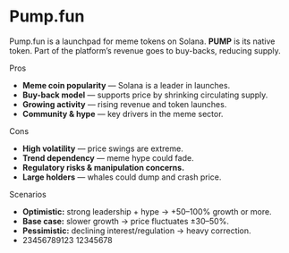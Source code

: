 # Pump.fun

Pump.fun is a launchpad for meme tokens on Solana. **PUMP** is its native token. Part of the platform’s revenue goes to buy-backs, reducing supply.

 Pros

* **Meme coin popularity** — Solana is a leader in launches.
* **Buy-back model** — supports price by shrinking circulating supply.
* **Growing activity** — rising revenue and token launches.
* **Community & hype** — key drivers in the meme sector.

 Cons

* **High volatility** — price swings are extreme.
* **Trend dependency** — meme hype could fade.
* **Regulatory risks & manipulation concerns.**
* **Large holders** — whales could dump and crash price.


 Scenarios

* **Optimistic:** strong leadership + hype → +50–100% growth or more.
* **Base case:** slower growth → price fluctuates ±30–50%.
* **Pessimistic:** declining interest/regulation → heavy correction.
* 23456789123
12345678

